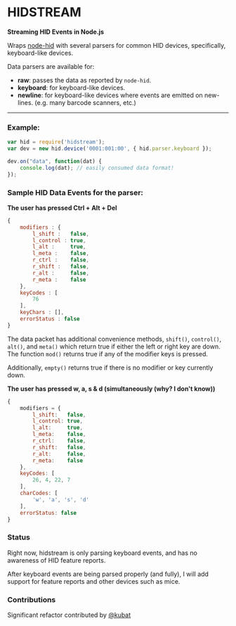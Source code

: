 # HIDSTREAM
__Streaming HID Events in Node.js__


Wraps [node-hid](https://github.com/node-hid/node-hid) with several parsers for common
HID devices, specifically, keyboard-like devices.

Data parsers are available for:

  * **raw**: passes the data as reported by `node-hid`.
  * **keyboard**: for keyboard-like devices.
  * **newline**: for keyboard-like devices where events are emitted on new-lines. (e.g. many barcode scanners, etc.)

----------

### Example:

```javascript
var hid = require('hidstream');
var dev = new hid.device('0001:001:00', { hid.parser.keyboard });

dev.on("data", function(dat) {
    console.log(dat); // easily consumed data format!
});
```

### Sample HID Data Events for the parser:

__The user has pressed Ctrl + Alt + Del__
```javascript
{
    modifiers : {
        l_shift :   false,
        l_control : true,
        l_alt :     true,
        l_meta :    false,
        r_ctrl :    false,
        r_shift :   false,
        r_alt :     false,
        r_meta :    false
    },
    keyCodes : [
        76
    ],
    keyChars : [],
    errorStatus : false
}
```

The data packet has additional convenience methods, `shift()`, `control()`, `alt()`, and `meta()` which return true if either the left or right key are down. The function `mod()` returns true if any of the modifier keys is pressed.

Additionally, `empty()` returns true if there is no modifier or key currently down.

__The user has pressed w, a, s & d (simultaneously (why? I don't know))__
```javascript
{
    modifiers = {
        l_shift:   false,
        l_control: true,
        l_alt:     true,
        l_meta:    false,
        r_ctrl:    false,
        r_shift:   false,
        r_alt:     false,
        r_meta:    false
    },
    keyCodes: [
        26, 4, 22, 7
    ],
    charCodes: [
        'w', 'a', 's', 'd'
    ],
    errorStatus: false
}
```

### Status

Right now, hidstream is only parsing keyboard events, and has no awareness of HID feature reports.

After keyboard events are being parsed properly (and fully), I will add support for feature reports and other devices such as mice.

### Contributions

Significant refactor contributed by [@kubat](http://github.com/kubat)

